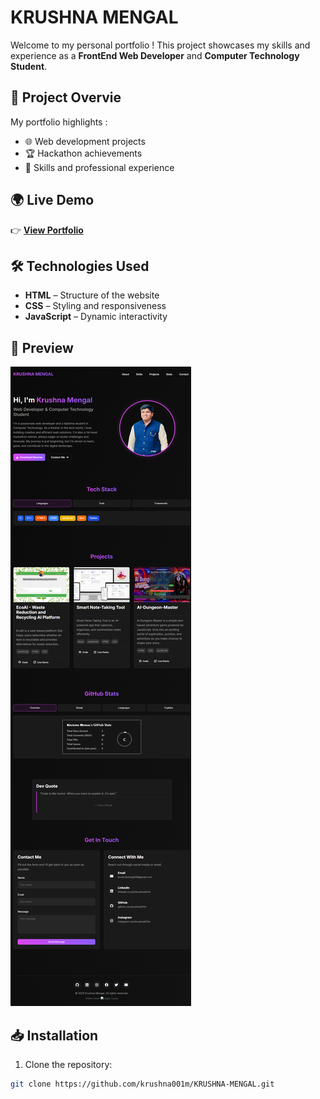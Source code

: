 # KRUSHNA MENGAL





Welcome to my personal portfolio ! This project showcases my skills and experience as a **FrontEnd Web Developer** and **Computer Technology Student**.

## 🚀 Project Overvie
My portfolio highlights :
- 🌐 Web development projects  
- 🏆 Hackathon achievements  
- 📜 Skills and professional experience  

## 🌍 Live Demo
👉 [**View Portfolio**](https://krushna001m.github.io/KRUSHNA-MENGAL/)  

## 🛠️ Technologies Used
- **HTML** – Structure of the website  
- **CSS** – Styling and responsiveness  
- **JavaScript** – Dynamic interactivity  

## 📸 Preview
![Portfolio Screenshot](Src/Portfolio-Preview.png)

## 📥 Installation
1. Clone the repository:  
```bash
git clone https://github.com/krushna001m/KRUSHNA-MENGAL.git
